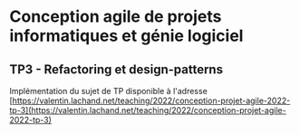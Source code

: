# Conception agile de projets informatiques et génie logiciel
## TP3 - Refactoring et design-patterns

Implémentation du sujet de TP disponible à l'adresse [https://valentin.lachand.net/teaching/2022/conception-projet-agile-2022-tp-3](https://valentin.lachand.net/teaching/2022/conception-projet-agile-2022-tp-3)
